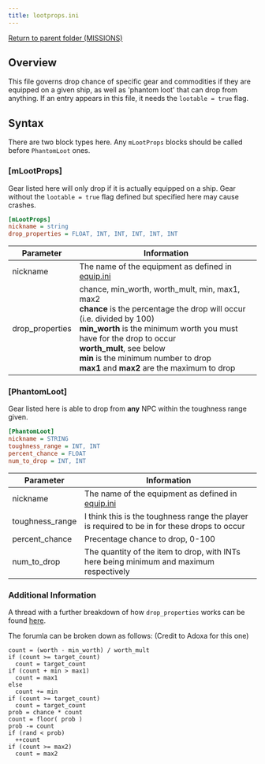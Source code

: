```yaml
---
title: lootprops.ini
---
```


[Return to parent folder (MISSIONS)](../Missions/index.md)

## Overview

This file governs drop chance of specific gear and commodities if they are equipped on a given ship, as well as 'phantom loot' that can drop from anything. If an entry appears in this file, it needs the `lootable = true` flag.

## Syntax

There are two block types here. Any `mLootProps` blocks should be called before `PhantomLoot` ones.

### [mLootProps]

Gear listed here will only drop if it is actually equipped on a ship. Gear without the `lootable = true` flag defined but specified here may cause crashes.


```ini
[mLootProps]
nickname = string
drop_properties = FLOAT, INT, INT, INT, INT, INT
```

| Parameter       | Information                                                                                                                                                                                                                                                                                                                          |
| --------------- | ------------------------------------------------------------------------------------------------------------------------------------------------------------------------------------------------------------------------------------------------------------------------------------------------------------------------------------ |
| nickname        | The name of the equipment as defined in [equip.ini](../Equipment/equip.ini.md)                                                                                                                                                                                                                                                       |
| drop_properties | chance, min_worth, worth_mult, min, max1, max2 <br />**chance** is the percentage the drop will occur (i.e. divided by 100)<br />**min_worth** is the minimum worth you must have for the drop to occur<br />**worth_mult**, see below<br />**min** is the minimum number to drop<br />**max1** and **max2** are the maximum to drop |

### [PhantomLoot]
Gear listed here is able to drop from **any** NPC within the toughness range given.

```ini
[PhantomLoot]
nickname = STRING
toughness_range = INT, INT
percent_chance = FLOAT
num_to_drop = INT, INT
```

| Parameter       | Information                                                                                  |
| --------------- | -------------------------------------------------------------------------------------------- |
| nickname        | The name of the equipment as defined in [equip.ini](../Equipment/equip.ini.md)               |
| toughness_range | I think this is the toughness range the player is required to be in for these drops to occur |
| percent_chance  | Precentage chance to drop, 0-100                                                             |
| num_to_drop     | The quantity of the item to drop, with INTs here being minimum and maximum respectively      |

### Additional Information

A thread with a further breakdown of how `drop_properties` works can be found [here](https://the-starport.net/modules/newbb/viewtopic.php?start=0&topic_id=872&viewmode=flat&order=ASC&status=&mode=0).

The forumla can be broken down as follows: (Credit to Adoxa for this one)

```
count = (worth - min_worth) / worth_mult
if (count >= target_count)
  count = target_count
if (count + min > max1)
  count = max1
else
  count += min
if (count >= target_count)
  count = target_count
prob = chance * count
count = floor( prob )
prob -= count
if (rand < prob)
  ++count
if (count >= max2)
  count = max2
  ```
